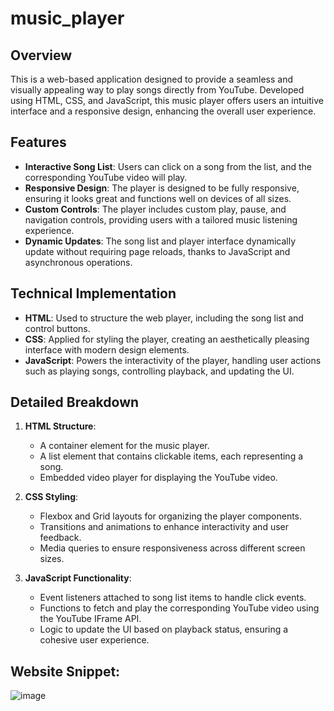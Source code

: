 # music_player

## Overview
This is a web-based application designed to provide a seamless and visually appealing way to play songs directly from YouTube. Developed using HTML, CSS, and JavaScript, this music player offers users an intuitive interface and a responsive design, enhancing the overall user experience.

## Features
- **Interactive Song List**: Users can click on a song from the list, and the corresponding YouTube video will play.
- **Responsive Design**: The player is designed to be fully responsive, ensuring it looks great and functions well on devices of all sizes.
- **Custom Controls**: The player includes custom play, pause, and navigation controls, providing users with a tailored music listening experience.
- **Dynamic Updates**: The song list and player interface dynamically update without requiring page reloads, thanks to JavaScript and asynchronous operations.

## Technical Implementation
- **HTML**: Used to structure the web player, including the song list and control buttons.
- **CSS**: Applied for styling the player, creating an aesthetically pleasing interface with modern design elements.
- **JavaScript**: Powers the interactivity of the player, handling user actions such as playing songs, controlling playback, and updating the UI.

## Detailed Breakdown
1. **HTML Structure**: 
   - A container element for the music player.
   - A list element that contains clickable items, each representing a song.
   - Embedded video player for displaying the YouTube video.

2. **CSS Styling**: 
   - Flexbox and Grid layouts for organizing the player components.
   - Transitions and animations to enhance interactivity and user feedback.
   - Media queries to ensure responsiveness across different screen sizes.

3. **JavaScript Functionality**: 
   - Event listeners attached to song list items to handle click events.
   - Functions to fetch and play the corresponding YouTube video using the YouTube IFrame API.
   - Logic to update the UI based on playback status, ensuring a cohesive user experience.
  

## Website Snippet:

![image](https://github.com/user-attachments/assets/7dc65037-cf19-4021-b7dc-e3c8c70bbe2f)

